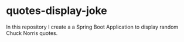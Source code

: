 # quotes-display-joke
In this repository I create a a Spring Boot Application to display random Chuck Norris quotes.
